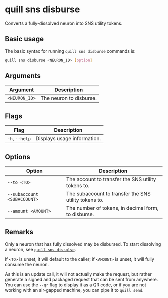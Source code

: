 # quill sns disburse

Converts a fully-dissolved neuron into SNS utility tokens.

## Basic usage

The basic syntax for running `quill sns disburse` commands is:

```bash
quill sns disburse <NEURON_ID> [option]
```

## Arguments

| Argument      | Description             |
|---------------|-------------------------|
| `<NEURON_ID>` | The neuron to disburse. |

## Flags

| Flag           | Description                 |
|----------------|-----------------------------|
| `-h`, `--help` | Displays usage information. |

## Options

| Option                      | Description                                           |
|-----------------------------|-------------------------------------------------------|
| `--to <TO>`                 | The account to transfer the SNS utility tokens to.    |
| `--subaccount <SUBACCOUNT>` | The subaccount to transfer the SNS utility tokens to. |
| `--amount <AMOUNT>`         | The number of tokens, in decimal form, to disburse.   |

## Remarks

Only a neuron that has fully dissolved may be disbursed. To start dissolving a neuron, see [`quill sns dissolve`].

If `<TO>` is unset, it will default to the caller; if `<AMOUNT>` is unset, it will fully consume the neuron.

As this is an update call, it will not actually make the request, but rather generate a signed and packaged request that can be sent from anywhere. You can use the `--qr` flag to display it as a QR code, or if you are not working with an air-gapped machine, you can pipe it to `quill send`.

[`quill sns dissolve`]: quill-sns-dissolve.md
